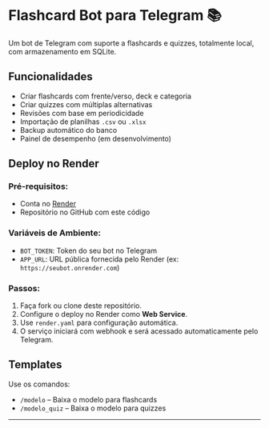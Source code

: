 # Flashcard Bot para Telegram 📚

Um bot de Telegram com suporte a flashcards e quizzes, totalmente local, com armazenamento em SQLite.

## Funcionalidades
- Criar flashcards com frente/verso, deck e categoria
- Criar quizzes com múltiplas alternativas
- Revisões com base em periodicidade
- Importação de planilhas `.csv` ou `.xlsx`
- Backup automático do banco
- Painel de desempenho (em desenvolvimento)

## Deploy no Render

### Pré-requisitos:
- Conta no [Render](https://render.com/)
- Repositório no GitHub com este código

### Variáveis de Ambiente:
- `BOT_TOKEN`: Token do seu bot no Telegram
- `APP_URL`: URL pública fornecida pelo Render (ex: `https://seubot.onrender.com`)

### Passos:
1. Faça fork ou clone deste repositório.
2. Configure o deploy no Render como **Web Service**.
3. Use `render.yaml` para configuração automática.
4. O serviço iniciará com webhook e será acessado automaticamente pelo Telegram.

## Templates
Use os comandos:
- `/modelo` – Baixa o modelo para flashcards
- `/modelo_quiz` – Baixa o modelo para quizzes

---
